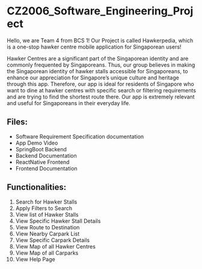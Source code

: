 # CZ2006_Software_Engineering_Project

Hello, we are Team 4 from BCS 1! Our Project is called Hawkerpedia, which is a one-stop hawker centre mobile application for Singaporean users!

Hawker Centres are a significant part of the Singaporean identity and are commonly frequented by Singaporeans.
Thus, our group believes in making the Singaporean identity of hawker stalls accessible for Singaporeans, to enhance our appreciation for Singapore’s unique culture and heritage through this app. Therefore, our app is ideal for residents of Singapore who want to dine at hawker centres with specific search or filtering requirements and are trying to find the shortest route there. Our app is extremely relevant and useful for Singaporeans in their everyday life.

## Files:

- Software Requirement Specification documentation
- App Demo Video
- SpringBoot Backend
- Backend Documentation
- ReactNative Frontend
- Frontend Documentation

## Functionalities:

1. Search for Hawker Stalls
2. Apply Filters to Search
3. View list of Hawker Stalls
4. View Specific Hawker Stall Details
5. View Route to Destination
6. View Nearby Carpark List
7. View Specific Carpark Details
8. View Map of all Hawker Centres
9. View Map of all Carparks
10. View Help Page

